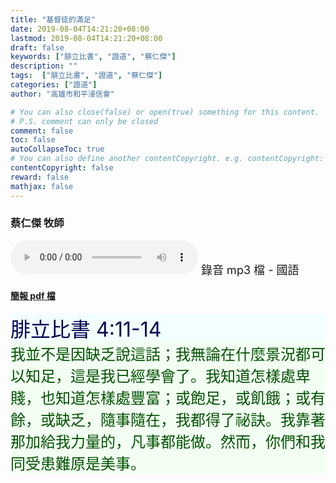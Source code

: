 ```yaml
---
title: "基督徒的滿足"
date: 2019-08-04T14:21:20+08:00
lastmod: 2019-08-04T14:21:20+08:00
draft: false
keywords: ["腓立比書", "證道", "蔡仁傑"]
description: ""
tags:  ["腓立比書", "證道", "蔡仁傑"]
categories: ["證道"]
author: "高雄市和平浸信會"

# You can also close(false) or open(true) something for this content.
# P.S. comment can only be closed
comment: false
toc: false
autoCollapseToc: true
# You can also define another contentCopyright. e.g. contentCopyright: "This is another copyright."
contentCopyright: false
reward: false
mathjax: false
---
```


### 蔡仁傑 牧師

<audio controls src="https://hbc.nctu.me/mp3-s/s20190804c.mp3"></audio><font size="4"> 錄音 mp3 檔 - 國語</font>

#### [簡報 pdf 檔](/pdf-s/s20190804.pdf "基督徒的滿足")

<div style="background-color:#F2FFFF"><font size="6", color="#000050">
腓立比書 4:11-14
</font>
</div>

<div style="background-color:#F2FFF2"><font size="5", color="005000">
我並不是因缺乏說這話；我無論在什麼景況都可以知足，這是我已經學會了。我知道怎樣處卑賤，也知道怎樣處豐富；或飽足，或飢餓；或有餘，或缺乏，隨事隨在，我都得了祕訣。我靠著那加給我力量的，凡事都能做。然而，你們和我同受患難原是美事。
</font>
</div>